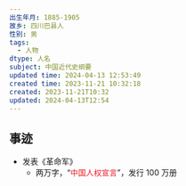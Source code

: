 ```yaml
---
出生年月: 1885-1905
故乡: 四川巴县人
性别: 男
tags:
  - 人物
dtype: 人名
subject: 中国近代史纲要
updated time: 2024-04-13 12:53:49
created time: 2023-11-21 10:32:18
created: 2023-11-21T10:32
updated: 2024-04-13T12:54
---
```

## 事迹
- 发表《革命军》
	- 两万字，“<font color=#ed1c24>中国人权宣言</font>”，发行 100 万册
